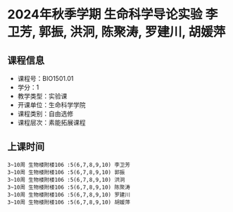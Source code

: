 # 2024年秋季学期 生命科学导论实验 李卫芳, 郭振, 洪泂, 陈聚涛, 罗建川, 胡媛萍






## 课程信息

- 课程号：BIO1501.01
- 学分：1
- 教学类型：实验课
- 开课单位：生命科学学院
- 课程类别：自由选修
- 课程层次：素能拓展课程

## 上课时间

```
3~10周 生物楼附楼106 :5(6,7,8,9,10) 李卫芳
3~10周 生物楼附楼106 :5(6,7,8,9,10) 郭振
3~10周 生物楼附楼106 :5(6,7,8,9,10) 洪泂
3~10周 生物楼附楼106 :5(6,7,8,9,10) 陈聚涛
3~10周 生物楼附楼106 :5(6,7,8,9,10) 罗建川
3~10周 生物楼附楼106 :5(6,7,8,9,10) 胡媛萍
```

